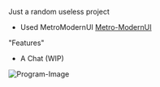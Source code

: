 Just a random useless project

* Used MetroModernUI [Metro-ModernUI](https://www.nuget.org/packages/MetroModernUI)


"Features"
* A Chat (WIP)



![Program-Image](https://i.imgur.com/MbyHZPv.png)
